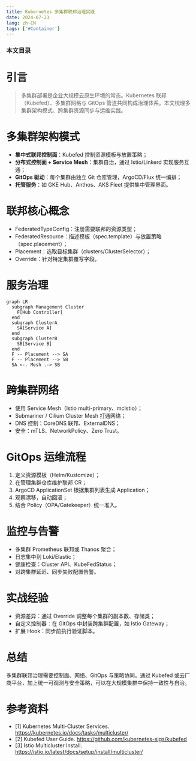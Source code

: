 ```yaml
---
title: Kubernetes 多集群联邦治理实践
date: 2024-07-23
lang: zh-CN
tags: ['#Container']
---
```


### 本文目录
<!-- toc -->

# 引言
> 多集群部署是企业大规模云原生环境的常态。Kubernetes 联邦（Kubefed）、多集群网格与 GitOps 管道共同构成治理体系。本文梳理多集群架构模式、跨集群资源同步与运维实践。

# 多集群架构模式
- **集中式联邦控制面**：Kubefed 控制资源模板与放置策略；
- **分布式控制面 + Service Mesh**：集群自治，通过 Istio/Linkerd 实现服务互通；
- **GitOps 驱动**：每个集群由独立 Git 仓库管理，ArgoCD/Flux 统一编排；
- **托管服务**：如 GKE Hub、Anthos、AKS Fleet 提供集中管理界面。

# 联邦核心概念
- FederatedTypeConfig：注册需要联邦的资源类型；
- FederatedResource：描述模板（spec.template）与放置策略（spec.placement）；
- Placement：选取目标集群（clusters/ClusterSelector）；
- Override：针对特定集群覆写字段。

# 服务治理
```mermaid
graph LR
  subgraph Management Cluster
    F[Hub Controller]
  end
  subgraph ClusterA
    SA[Service A]
  end
  subgraph ClusterB
    SB[Service B]
  end
  F -- Placement --> SA
  F -- Placement --> SB
  SA <-. Mesh .-> SB
```

# 跨集群网络
- 使用 Service Mesh（Istio multi-primary、mcIstio）；
- Submariner / Cilium Cluster Mesh 打通网络；
- DNS 控制：CoreDNS 联邦、ExternalDNS；
- 安全：mTLS、NetworkPolicy、Zero Trust。

# GitOps 运维流程
1. 定义资源模板（Helm/Kustomize）；
2. 在管理集群仓库维护联邦 CR；
3. ArgoCD ApplicationSet 根据集群列表生成 Application；
4. 观察漂移，自动回滚；
5. 结合 Policy（OPA/Gatekeeper）统一准入。

# 监控与告警
- 多集群 Prometheus 联邦或 Thanos 聚合；
- 日志集中到 Loki/Elastic；
- 健康检查：Cluster API、KubeFedStatus；
- 对跨集群延迟、同步失败配置告警。

# 实战经验
- 资源差异：通过 Override 调整每个集群的副本数、存储类；
- 自定义控制器：在 GitOps 中封装跨集群配置，如 Istio Gateway；
- 扩展 Hook：同步前执行验证脚本。

# 总结
多集群联邦治理需要控制面、网络、GitOps 与策略协同。通过 Kubefed 或云厂商平台，加上统一可观测与安全策略，可以在大规模集群中保持一致性与自治。

# 参考资料
- [1] Kubernetes Multi-Cluster Services. https://kubernetes.io/docs/tasks/multicluster/
- [2] Kubefed User Guide. https://github.com/kubernetes-sigs/kubefed
- [3] Istio Multicluster Install. https://istio.io/latest/docs/setup/install/multicluster/
